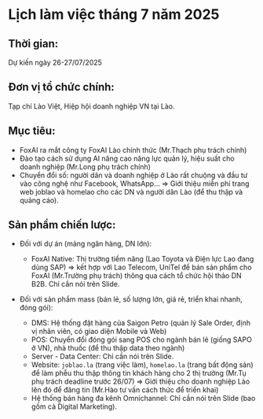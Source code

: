# Lịch làm việc tháng 7 năm 2025

## Thời gian: 
Dự kiến ngày 26-27/07/2025

## Đơn vị tổ chức chính: 
Tạp chí Lào Việt, Hiệp hội doanh nghiệp VN tại Lào.

## Mục tiêu: 
- FoxAI ra mắt công ty FoxAI Lào chính thức (Mr.Thạch phụ trách chính)
- Đào tạo cách sử dụng AI nâng cao năng lực quản lý, hiệu suất cho doanh nghiệp (Mr.Long phụ trách chính)
- Chuyển đổi số: người dân và doanh nghiệp ở Lào rất chuộng và đầu tư vào công nghệ như Facebook, WhatsApp... => Giới thiệu miễn phí trang web joblao và homelao cho các DN và người dân Lào (để thu thập và quảng cáo).

## Sản phẩm chiến lược:
- Đối với dự án (mảng ngân hàng, DN lớn):
  - FoxAI Native: Thị trường tiềm năng (Lao Toyota và Điện lực Lao đang dùng SAP) => kết hợp với Lao Telecom, UniTel để bán sản phẩm cho FoxAI (Mr.Trường phụ trách) thông qua cách tổ chức hội thảo DN B2B. Chỉ cần nói trên Slide.

- Đối với sản phẩm mass (bán lẻ, số lượng lớn, giá rẻ, triển khai nhanh, đóng gói):
  - DMS: Hệ thống đặt hàng của Saigon Petro (quản lý Sale Order, định vị nhân viên, có giao diện Mobile và Web)
  - POS: Chuyển đổi đóng gói sang POS cho ngành bán lẻ (giống SAPO ở VN), nhà thuốc (để thu thập data theo ngành)
  - Server - Data Center: Chỉ cần nói trên Slide.
  - Website: `joblao.la` (trang việc làm), `homelao.la` (trang bất động sản) để làm phễu thu thập thông tin khách hàng cho 2 thị trường (Mr.Tụ phụ trách deadline trước 26/07) => Giới thiệu cho doanh nghiệp Lào lên đó để đăng tin (Mr.Hào tư vấn cách thức để triển khai)
  - Hệ thống bán hàng đa kênh Omnichannel: Chỉ cần nói trên Slide (bao gồm cả Digital Marketing).

